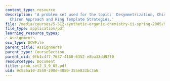 ```yaml
---
content_type: resource
description: 'A problem set used for the topic:  Desymmetrization, Chirality Transfer,
  Chiron Approach and Ring Template Strategies.'
file: /media/courses/5-512-synthetic-organic-chemistry-ii-spring-2005/9c826a103549290e488035ae833bc3a6_prob_set2_3_9_05.pdf
file_type: application/pdf
learning_resource_types:
- Assignments
ocw_type: OCWFile
parent_title: Assignments
parent_type: CourseSection
parent_uid: 0fb1c4f7-7637-4160-6352-e8ba33dd92f0
resourcetype: Document
title: prob_set2_3_9_05.pdf
uid: 9c826a10-3549-290e-4880-35ae833bc3a6
---
```

